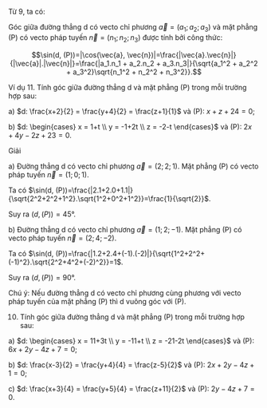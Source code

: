 Từ 9, ta có:

Góc giữa đường thẳng d có vecto chỉ phương $\vec{a} = (a_1; a_2; a_3)$ và mặt phẳng (P) có vecto pháp tuyến $\vec{n} = (n_1; n_2; n_3)$ được tính bởi công thức:

$$\sin(d, (P))=|\cos(\vec{a}, \vec{n})|=\frac{|\vec{a}.\vec{n}|}{|\vec{a}|.|\vec{n}|}=\frac{|a_1.n_1 + a_2.n_2 + a_3.n_3|}{\sqrt{a_1^2 + a_2^2 + a_3^2}\sqrt{n_1^2 + n_2^2 + n_3^2}}.$$

Ví dụ 11. Tính góc giữa đường thẳng d và mặt phẳng (P) trong mỗi trường hợp sau:

a) $d: \frac{x+2}{2} = \frac{y+4}{2} = \frac{z+1}{1}$ và (P): $x + z + 24 = 0$;

b) $d: \begin{cases} x = 1+t \\ y = -1+2t \\ z = -2-t \end{cases}$ và (P): $2x + 4y - 2z + 23 = 0$.

Giải

a) Đường thẳng d có vecto chỉ phương $\vec{a} = (2; 2; 1)$. Mặt phẳng (P) có vecto pháp tuyến $\vec{n} = (1; 0; 1)$.

Ta có $\sin(d, (P))=\frac{|2.1+2.0+1.1|}{\sqrt{2^2+2^2+1^2}.\sqrt{1^2+0^2+1^2}}=\frac{1}{\sqrt{2}}$.

Suy ra $(d, (P)) = 45°$.

b) Đường thẳng d có vecto chỉ phương $\vec{a} = (1; 2; -1)$. Mặt phẳng (P) có vecto pháp tuyến $\vec{n} = (2; 4; -2)$.

Ta có $\sin(d, (P))=\frac{|1.2+2.4+(-1).(-2)|}{\sqrt{1^2+2^2+(-1)^2}.\sqrt{2^2+4^2+(-2)^2}}=1$.

Suy ra $(d, (P)) = 90°$.

Chú ý: Nếu đường thẳng d có vecto chỉ phương cùng phương với vecto pháp tuyến của mặt phẳng (P) thì d vuông góc với (P).

10. Tính góc giữa đường thẳng d và mặt phẳng (P) trong mỗi trường hợp sau:

a) $d: \begin{cases} x = 11+3t \\ y = -11+t \\ z = -21-2t \end{cases}$ và (P): $6x + 2y - 4z + 7 = 0$;

b) $d: \frac{x-3}{2} = \frac{y+4}{4} = \frac{z-5}{2}$ và (P): $2x + 2y - 4z + 1 = 0$;

c) $d: \frac{x+3}{4} = \frac{y+5}{4} = \frac{z+11}{2}$ và (P): $2y - 4z + 7 = 0$.